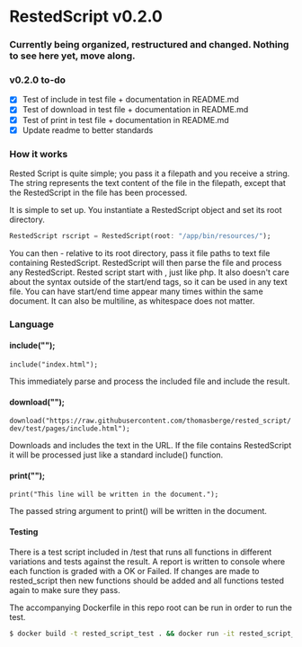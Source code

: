 # RestedScript v0.2.0

### Currently being organized, restructured and changed. Nothing to see here yet, move along.

### v0.2.0 to-do
- [x] Test of include in test file + documentation in README.md
- [x] Test of download in test file + documentation in README.md
- [x] Test of print in test file + documentation in README.md
- [x] Update readme to better standards

### How it works

Rested Script is quite simple; you pass it a filepath and you receive a string. The string represents the text content of the file in the filepath, except that the RestedScript in the file has been processed.

It is simple to set up. You instantiate a RestedScript object and set its root directory.

```dart
RestedScript rscript = RestedScript(root: "/app/bin/resources/");
```

You can then - relative to its root directory, pass it file paths to text file containing RestedScript. RestedScript will then parse the file and process any RestedScript. Rested script start with <?rs and end with ?>, just like php. It also doesn't care about the syntax outside of the start/end tags, so it can be used in any text file. You can have start/end time appear many times within the same document. It can also be multiline, as whitespace does not matter.

### Language

#### include("");

```include("index.html");```

This immediately parse and process the included file and include the result.

#### download("");

```download("https://raw.githubusercontent.com/thomasberge/rested_script/dev/test/pages/include.html");```

Downloads and includes the text in the URL. If the file contains RestedScript it will be processed just like a standard include() function.

#### print("");

```print("This line will be written in the document.");```

The passed string argument to print() will be written in the document.

#### Testing
There is a test script included in /test that runs all functions in different variations and tests against the result. A report is written to console where each function is graded with a OK or Failed. If changes are made to rested_script then new functions should be added and all functions tested again to make sure they pass.

The accompanying Dockerfile in this repo root can be run in order to run the test.

```bash
$ docker build -t rested_script_test . && docker run -it rested_script_test
```

